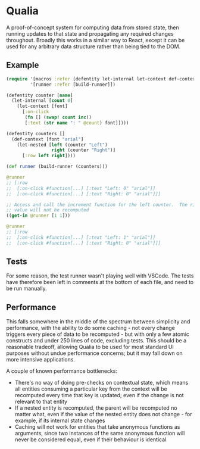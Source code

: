 # Qualia

A proof-of-concept system for computing data from stored state, then running updates to that state and propagating any required changes throughout.
Broadly this works in a similar way to React, except it can be used for any arbitrary data structure rather than being tied to the DOM.

## Example

```clojure
(require '[macros :refer [defentity let-internal let-context def-context let-nested]]
         '[runner :refer [build-runner]])

(defentity counter [name]
  (let-internal [count 0]
    (let-context [font]
      [:on-click
       (fn [] (swap! count inc))
       [:text (str name ": " @count) font]])))

(defentity counters []
  (def-context [font "arial"]
    (let-nested [left (counter "Left")
                 right (counter "Right")]
      [:row left right])))

(def runner (build-runner (counters)))

@runner
;; [:row
;;  [:on-click #function[...] [:text "Left: 0" "arial"]]
;;  [:on-click #function[...] [:text "Right: 0" "arial"]]]

;; Access and call the increment function for the left counter.  The right counter's
;; value will not be recomputed
((get-in @runner [1 1]))

@runner
;; [:row
;;  [:on-click #function[...] [:text "Left: 1" "arial"]]
;;  [:on-click #function[...] [:text "Right: 0" "arial"]]]
```

## Tests

For some reason, the test runner wasn't playing well with VSCode.
The tests have therefore been left in comments at the bottom of each file, and need to be run manually.

## Performance

This falls somewhere in the middle of the spectrum between simplicity and performance, with the ability to do some caching - not every change triggers every piece of data to be recomputed - but with only a few atomic constructs and under 250 lines of code, excluding tests.
This should be a reasonable tradeoff, allowing Qualia to be used for most standard UI purposes without undue performance concerns; but it may fall down on more intensive applications.

A couple of known performance bottlenecks:

- There's no way of doing pre-checks on contextual state, which means all entities consuming a particular key from the context will be recomputed every time that key is updated; even if the change is not relevant to that entity
- If a nested entity is recomputed, the parent will be recomputed no matter what, even if the value of the nested entity does not change - for example, if its internal state changes
- Caching will not work for entities that take anonymous functions as arguments, since two instances of the same anonymous function will never be considered equal, even if their behaviour is identical

